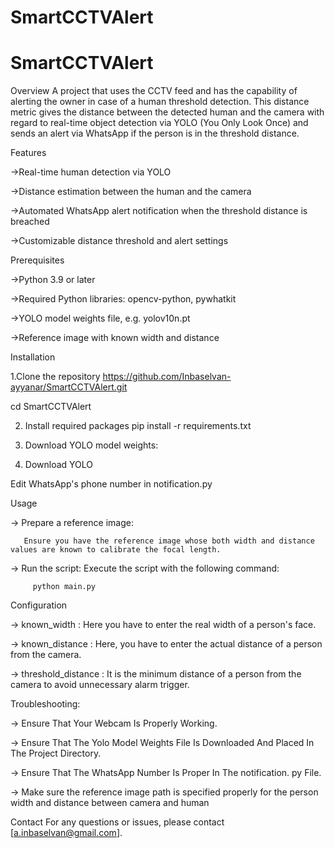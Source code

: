 # SmartCCTVAlert
# SmartCCTVAlert

Overview
A project that uses the CCTV feed and has the capability of alerting the owner in case of a human threshold detection. This distance metric gives the distance between the detected human and the camera with regard to real-time object detection via YOLO (You Only Look Once) and sends an alert via WhatsApp if the person is in the threshold distance.

Features

->Real-time human detection via YOLO

->Distance estimation between the human and the camera

->Automated WhatsApp alert notification when the threshold distance is breached

->Customizable distance threshold and alert settings


Prerequisites

->Python 3.9 or later

->Required Python libraries: opencv-python, pywhatkit

->YOLO model weights file, e.g. yolov10n.pt

->Reference image with known width and distance

Installation

1.Clone the repository
https://github.com/Inbaselvan-ayyanar/SmartCCTVAlert.git

cd SmartCCTVAlert

2. Install required packages
pip install -r requirements.txt

3. Download YOLO model weights:

4. Download YOLO

Edit WhatsApp's phone number in notification.py

 Usage

 -> Prepare a reference image:
    

       Ensure you have the reference image whose both width and distance values are known to calibrate the focal length.
     
 -> Run the script:
          Execute the script with the following command:
 
         python main.py
     

 Configuration

-> known_width : Here you have to enter the real width of a person's face.

-> known_distance : Here, you have to enter the actual distance of a person from the camera.

-> threshold_distance : It is the minimum distance of a person from the camera to avoid unnecessary alarm trigger.

Troubleshooting:

-> Ensure That Your Webcam Is Properly Working.

-> Ensure That The Yolo Model Weights File Is Downloaded And Placed In The Project Directory.

-> Ensure That The WhatsApp Number Is Proper In The notification. py File.

-> Make sure the reference image path is specified properly for the person width and distance between camera and human

Contact
For any questions or issues, please contact [a.inbaselvan@gmail.com].


